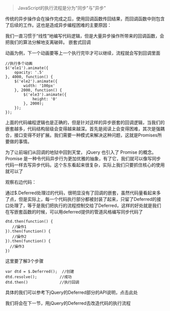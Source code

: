 >JavaScript的执行流程是分为"同步"与"异步"

传统的异步操作会在操作完成之后，使用回调函数传回结果，而回调函数中则包含了后续的工作。这也是造成异步编程困难的主要原因：

我们一直习惯于“线性”地编写代码逻辑，但是大量异步操作所带来的回调函数，会把我们的算法分解地支离破碎。
嵌套式回调

动画为例，下一个动画要等上一个执行完毕才可以继续，流程就会写到回调里面

    //执行多个动画
    $('ele1').animate({
        opacity: '.5'
    }, 4000, function() {
        $('ele2').animate({
            width: '100px'
        }, 2000, function() {
            $('ele3').animate({
                height: '0'
            }, 2000);
        });
    });
上面的代码编程逻辑也是正确的，但是针对这样的异步嵌套的回调逻辑，当我们的嵌套越多，代码结构层级会变得越来越深。首先是阅读上会变得困难，其次是强耦合，接口变得不好扩展。我们需要一种模式来解决这种问题，这就是Promises所要做的事情。

为了让前端们从回调的地狱中回到天堂， jQuery 也引入了 Promise 的概念。 Promise 是一种令代码异步行为更加优雅的抽象，有了它，我们就可以像写同步代码一样去写异步代码。这个东东看起来很复杂，实际上我们只要抓住核心的使用就可以了

观察右边代码：

通过$.Deferred处理过的代码，很明显没有了回调的嵌套，虽然代码量看起来多了点，但是实际上，每一个代码执行部分都被封装了起来，只留了Deferred的接口处理了，等于是我们把执行的流程控制交给了Deferred，这样的好处就是我们在写嵌套函数的时候，可以用deferred提供的管道风格编写同步代码了

    dtd.then(function() {
       //操作1
    }).then(function() {
       //操作2
    }).then(function() {
      //操作3
    })
这里要了解3个步骤

    var dtd = $.Deferred();  //创建
    dtd.resolve();          //成功
    dtd.then()              //执行回调
具体的我们可以参考下jQuery的Deferred部分的API说明，点击此处

我们将会在下一节，用jQuery的Deferred去改造代码的执行流程